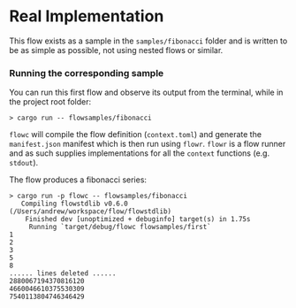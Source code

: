 # Real Implementation

This flow exists as a sample in the `samples/fibonacci` folder and is written to be as simple as possible,
not using nested flows or similar.

### Running the corresponding sample
You can run this first flow and observe its output from the terminal, while in the project root folder:

```shell script
> cargo run -- flowsamples/fibonacci
```

`flowc` will compile the flow definition (`context.toml`) and generate the `manifest.json` manifest which is 
then run using `flowr`.
`flowr` is a flow runner and as such supplies implementations for all the `context` functions (e.g. `stdout`).

The flow produces a fibonacci series:

```shell script
> cargo run -p flowc -- flowsamples/fibonacci
   Compiling flowstdlib v0.6.0 (/Users/andrew/workspace/flow/flowstdlib)
    Finished dev [unoptimized + debuginfo] target(s) in 1.75s
     Running `target/debug/flowc flowsamples/first`
1
2
3
5
8
...... lines deleted ......
2880067194370816120
4660046610375530309
7540113804746346429
```